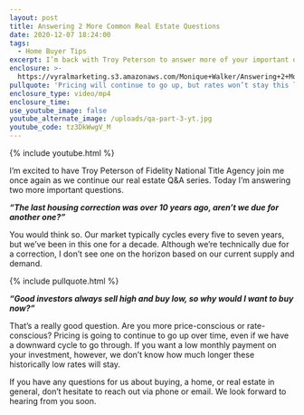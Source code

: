 ```yaml
---
layout: post
title: Answering 2 More Common Real Estate Questions
date: 2020-12-07 18:24:00
tags:
  - Home Buyer Tips
excerpt: I’m back with Troy Peterson to answer more of your important questions.
enclosure: >-
  https://vyralmarketing.s3.amazonaws.com/Monique+Walker/Answering+2+More+Common+Real+Estate+Questions.mp4
pullquote: 'Pricing will continue to go up, but rates won’t stay this low forever.'
enclosure_type: video/mp4
enclosure_time:
use_youtube_image: false
youtube_alternate_image: /uploads/qa-part-3-yt.jpg
youtube_code: tz3DkWwgV_M
---
```


{% include youtube.html %}

I’m excited to have Troy Peterson of Fidelity National Title Agency join me once again as we continue our real estate Q&A series. Today I’m answering two more important questions.

***“The last housing correction was over 10 years ago, aren’t we due for another one?”***

You would think so. Our market typically cycles every five to seven years, but we’ve been in this one for a decade. Although we’re technically due for a correction, I don’t see one on the horizon based on our current supply and demand.

{% include pullquote.html %}

***“Good investors always sell high and buy low, so why would I want to buy now?”***

That’s a really good question. Are you more price-conscious or rate-conscious? Pricing is going to continue to go up over time, even if we have a downward cycle to go through. If you want a low monthly payment on your investment, however, we don’t know how much longer these historically low rates will stay.

If you have any questions for us about buying, a home, or real estate in general, don’t hesitate to reach out via phone or email. We look forward to hearing from you soon.
